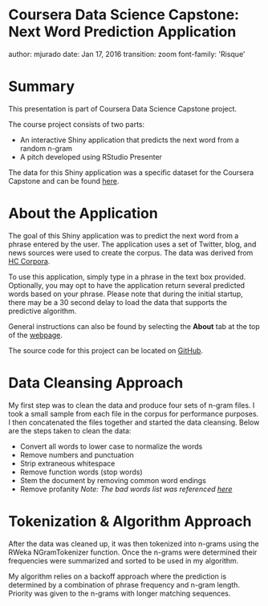 Coursera Data Science Capstone: Next Word Prediction Application 
========================================================
author: mjurado
date: Jan 17, 2016
transition: zoom
font-family: 'Risque'

Summary
========================================================

This presentation is part of Coursera Data Science Capstone project.  

The course project consists of two parts:

- An interactive Shiny application that predicts the next word from a random n-gram
- A pitch developed using RStudio Presenter

The data for this Shiny application was a specific dataset for the Coursera Capstone and can be found [here](https://d396qusza40orc.cloudfront.net/dsscapstone/dataset/Coursera-SwiftKey.zip).

About the Application
========================================================

The goal of this Shiny application was to predict the next word from a phrase entered by the user. The application uses a set of Twitter, blog, and news sources were used to create the corpus. The data was derived from [HC Corpora](http://www.corpora.heliohost.org).  

To use this application, simply type in a phrase in the text box provided.  Optionally, you may opt to have the application return several predicted words based on your phrase.  Please note that during the initial startup, there may be a 30 second delay to load the data that supports the predictive algorithm.

General instructions can also be found by selecting the __About__ tab at the top of the [webpage](https://mjurado.shinyapps.io/Capstone_MJ/).

The source code for this project can be located on [GitHub](https://github.com/juradom/Capstone_MJ).

Data Cleansing Approach
========================================================
My first step was to clean the data and produce four sets of n-gram files.
I took a small sample from each file in the corpus for performance purposes. I then concatenated the files together and started the data cleansing.
Below are the steps taken to clean the data:

- Convert all words to lower case to normalize the words 
- Remove numbers and punctuation 
- Strip extraneous whitespace 
- Remove function words (stop words) 
- Stem the document by removing common word endings 
- Remove profanity 
*Note:  The bad words list was referenced [here](http://raw.githubusercontent.com/shutterstock/List-of-Dirty-Naughty-Obscene-and-Otherwise-Bad-Words/master/en)*



Tokenization & Algorithm Approach
========================================================

After the data was cleaned up, it was then tokenized into n-grams using the RWeka NGramTokenizer function.  Once the n-grams were determined their frequencies were summarized and sorted to be used in my algorithm.

My algorithm relies on a backoff approach where the prediction is determined by a combination of phrase frequency and n-gram length.  Priority was given to the n-grams with longer matching sequences.




